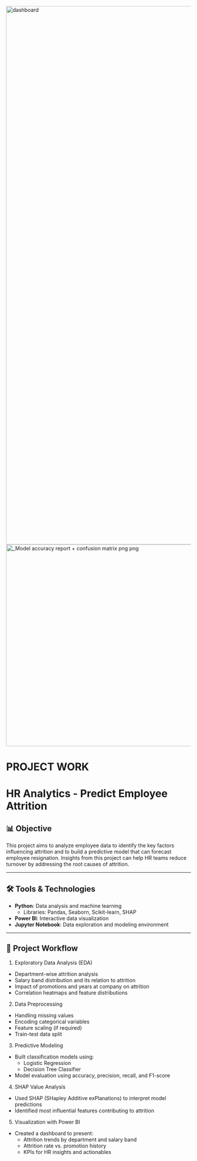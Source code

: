 <img width="1470" alt="dashboard" src="https://github.com/user-attachments/assets/608c9a24-aaea-45a0-bfac-b04f17c053d7" />
<img width="551" alt="_Model accuracy report + confusion matrix png png" src="https://github.com/user-attachments/assets/fd0eed1a-b57f-405f-9f91-f670486df0c0" />

# PROJECT WORK
# HR Analytics - Predict Employee Attrition

## 📊 Objective
This project aims to analyze employee data to identify the key factors influencing attrition and to build a predictive model that can forecast employee resignation. Insights from this project can help HR teams reduce turnover by addressing the root causes of attrition.

---

## 🛠️ Tools & Technologies
- **Python**: Data analysis and machine learning  
  - Libraries: Pandas, Seaborn, Scikit-learn, SHAP  
- **Power BI**: Interactive data visualization  
- **Jupyter Notebook**: Data exploration and modeling environment

---

## 🧪 Project Workflow

 1. Exploratory Data Analysis (EDA)
- Department-wise attrition analysis
- Salary band distribution and its relation to attrition
- Impact of promotions and years at company on attrition
- Correlation heatmaps and feature distributions

2. Data Preprocessing
- Handling missing values
- Encoding categorical variables
- Feature scaling (if required)
- Train-test data split

 3. Predictive Modeling
- Built classification models using:
  - Logistic Regression
  - Decision Tree Classifier
- Model evaluation using accuracy, precision, recall, and F1-score

 4. SHAP Value Analysis
- Used SHAP (SHapley Additive exPlanations) to interpret model predictions
- Identified most influential features contributing to attrition

 5. Visualization with Power BI
- Created a dashboard to present:
  - Attrition trends by department and salary band
  - Attrition rate vs. promotion history
  - KPIs for HR insights and actionables



